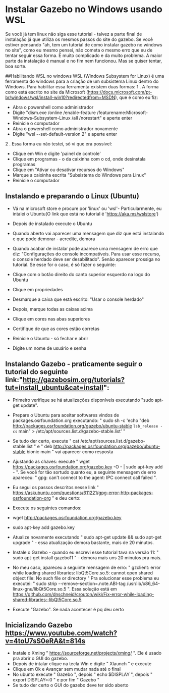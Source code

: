 # Instalar Gazebo no Windows usando WSL 
Se você já tem linux não siga esse tutorial - talvez a parte final de instalação já que utiliza os mesmos passos do site do gazebo. 
Se você estiver pensando "ah, tem um tutorial de como instalar gazebo no windows no site", como eu mesmo pensei, não cometa o mesmo erro que eu de tentar seguir essa forma.
É muito complicado e da muito problema. A maior parte da instalação é manual e no fim nem funcionou. Mas se quiser tentar, boa sorte.

##Habilitando WSL no windows
WSL (Windows Subsystem for Linux) é uma ferramenta do windows para a criação de um subsistema Linux dentro do Windows.
Para habilitar essa ferramenta existem duas formas:
1 .  A forma como está escrito no site da Microsoft (https://docs.microsoft.com/pt-br/windows/wsl/install-win10?redirectedfrom=MSDN), que é como eu fiz:
-  Abra o powershell como administrador
- Digite "dism.exe /online /enable-feature /featurename:Microsoft-Windows-Subsystem-Linux /all /norestart" e aperte enter
- Reinicie o computador
- Abra o powershell como administrador novamente
- Digite "wsl --set-default-version 2" e aperte enter

2 . Essa forma eu não testei, só vi que era possível:
- Clique em Win e digite 'painel de controle'
- Clique em programas - o da caixinha com o cd, onde desinstala programas
- Clique em "Ativar ou desativar recursos do Windows"
- Marque a caixinha escrita "Subsistema do Windows para Linux"
- Reinicie o computador

## Instalando e preparando o Linux (Ubuntu)
- Vá na microsoft store e procure por 'linux' ou 'wsl'- Particularmente, eu intalei o Ubuntu(O link que está no tutorial é 'https://aka.ms/wslstore')
- Depois de instalado execute o Ubuntu
- Quando aberto vai aparecer uma mensagem que diz que está instalando e que pode demorar - acredite, demora
- Quando acabar de instalar pode aparece uma mensagem de erro que diz:
 "Configurações do console incompatíveis. Para usar esse recurso, o console herdado deve ser desabilitado". Senão aparecer prossiga no tutorial.
  Se esse for o caso, é só fazer o seguinte:
 -  Clique com o botão direito do canto superior esquerdo na logo do Ubuntu
 -  Clique em propriedades
 -  Desmarque a caixa que está escrito: "Usar o console herdado"
 - Depois, marque todas as caixas acima
 - Clique em cores nas abas superiores
 - Certifique de que as cores estão corretas
 - Reinicie o Ubuntu - só fechar e abrir

- Digite um nome de usuário e senha

## Instalando Gazebo - praticamente seguir o tutorial do seguinte link:"http://gazebosim.org/tutorials?tut=install_ubuntu&cat=install":
- Primeiro verifique se há atualizações disponíveis executando "sudo apt-get update".
- Prepare o Ubuntu para aceitar softwares vindos de packages.osrfoundation.org executando:
  " sudo sh -c 'echo "deb http://packages.osrfoundation.org/gazebo/ubuntu-stable `lsb_release -cs` main" > /etc/apt/sources.list.d/gazebo-stable.list' "
 - Se tudo der certo, execute " cat /etc/apt/sources.list.d/gazebo-stable.list " e " deb http://packages.osrfoundation.org/gazebo/ubuntu-stable bionic main "
  vai aparecer como resposta

- Ajustando as chaves: execute " wget https://packages.osrfoundation.org/gazebo.key -O - | sudo apt-key add - ". Se você for tão sortudo quanto eu,
  a seguinte mensagem de erro apareceu: " gpg: can't connect to the agent: IPC connect call failed ".
 - Eu segui os passos descritos nesse link " https://askubuntu.com/questions/611221/gpg-error-http-packages-osrfoundation-org " e deu certo:
  - Execute os seguintes comandos:
   - wget  http://packages.osrfoundation.org/gazebo.key
   - sudo apt-key add gazebo.key

- Atualize novamente executando " sudo apt-get update && sudo apt-get upgrade " - essa atualização demora bastante, mais de 20 minutos.
- Instale o Gazebo - quando eu escrevi esse tutorial tava na versão 11: " sudo apt-get install gazebo11 " - demora mais uns 20 minutos pra mais.
 - No meu caso, apareceu a seguinte mensagem de erro: " gzclient: error while loading shared libraries: libQt5Core.so.5: cannot open shared object file: No such file or directory "
Pra solucionar esse problema eu executei: " sudo strip --remove-section=.note.ABI-tag /usr/lib/x86_64-linux-gnu/libQt5Core.so.5 ".
 Essa solução está em https://github.com/dnschneid/crouton/wiki/Fix-error-while-loading-shared-libraries:-libQt5Core.so.5

- Execute "Gazebo". Se nada acontecer é pq deu certo

## Inicializando Gazebo https://www.youtube.com/watch?v=4toU7sS0eRA&t=814s
- Instale o Xming " https://sourceforge.net/projects/xming/ ". Ele é usado pra abrir o GUI do gazebo.
- Depois de intalar clique na tecla Win e digite " Xlaunch " e execute 
- Clique em Ok e Avançar sem mudar nada até o final
- No ubunto execute " Gazebo ", depois " echo $DISPLAY ", depois " export DISPLAY=:0 " e por fim " Gazebo "
- Se tudo der certo o GUI do gazebo deve ter sido aberto
